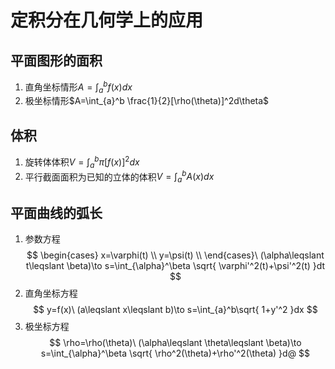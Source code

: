 # 定积分在几何学上的应用
## 平面图形的面积
1. 直角坐标情形$A=\int_{a}^bf{(x)}dx$
2. 极坐标情形$A=\int_{a}^b \frac{1}{2}[\rho(\theta)]^2d\theta$
## 体积
1. 旋转体体积$V=\int_{a}^b\pi[f(x)]^2dx$
2. 平行截面面积为已知的立体的体积$V=\int_{a}^bA(x)dx$
## 平面曲线的弧长
1. 参数方程
$$
\begin{cases}
x=\varphi(t) \\
y=\psi(t) \\
\end{cases}\ (\alpha\leqslant t\leqslant \beta)\to s=\int_{\alpha}^\beta \sqrt{ \varphi'^2(t)+\psi'^2(t) }dt
$$
2. 直角坐标方程
$$
y=f(x)\ (a\leqslant x\leqslant b)\to s=\int_{a}^b\sqrt{ 1+y'^2 }dx
$$
3. 极坐标方程
$$
\rho=\rho(\theta)\ (\alpha\leqslant \theta\leqslant \beta)\to s=\int_{\alpha}^\beta \sqrt{ \rho^2(\theta)+\rho'^2(\theta) }d@
$$
